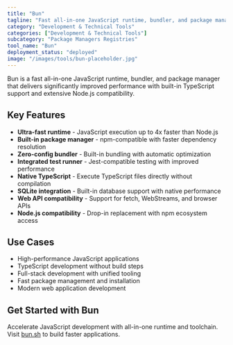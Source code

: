 ```yaml
---
title: "Bun"
tagline: "Fast all-in-one JavaScript runtime, bundler, and package manager"
category: "Development & Technical Tools"
categories: ["Development & Technical Tools"]
subcategory: "Package Managers Registries"
tool_name: "Bun"
deployment_status: "deployed"
image: "/images/tools/bun-placeholder.jpg"
---
```

Bun is a fast all-in-one JavaScript runtime, bundler, and package manager that delivers significantly improved performance with built-in TypeScript support and extensive Node.js compatibility.

## Key Features

- **Ultra-fast runtime** - JavaScript execution up to 4x faster than Node.js
- **Built-in package manager** - npm-compatible with faster dependency resolution
- **Zero-config bundler** - Built-in bundling with automatic optimization
- **Integrated test runner** - Jest-compatible testing with improved performance
- **Native TypeScript** - Execute TypeScript files directly without compilation
- **SQLite integration** - Built-in database support with native performance
- **Web API compatibility** - Support for fetch, WebStreams, and browser APIs
- **Node.js compatibility** - Drop-in replacement with npm ecosystem access

## Use Cases

- High-performance JavaScript applications
- TypeScript development without build steps
- Full-stack development with unified tooling
- Fast package management and installation
- Modern web application development

## Get Started with Bun

Accelerate JavaScript development with all-in-one runtime and toolchain. Visit [bun.sh](https://bun.sh) to build faster applications.